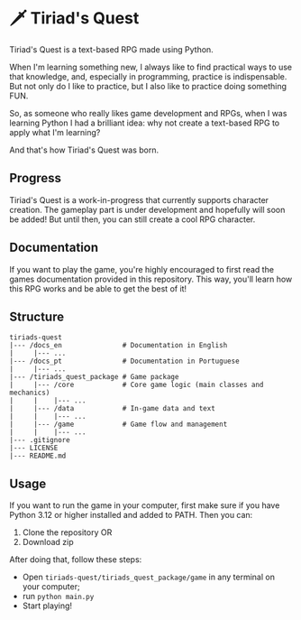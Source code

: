 # 🗡️ Tiriad's Quest

Tiriad's Quest is a text-based RPG made using Python.

When I'm learning something new, I always like to find practical ways to use that knowledge, and, especially in programming, practice is indispensable. But not only do I like to practice, but I also like to practice doing something FUN. 

So, as someone who really likes game development and RPGs, when I was learning Python I had a brilliant idea: why not create a text-based RPG to apply what I'm learning?

And that's how Tiriad's Quest was born.

## Progress

Tiriad's Quest is a work-in-progress that currently supports character creation. The gameplay part is under development and hopefully will soon be added! But until then, you can still create a cool RPG character.

## Documentation

If you want to play the game, you're highly encouraged to first read the games documentation provided in this repository. This way, you'll learn how this RPG works and be able to get the best of it!


## Structure

```
tiriads-quest
|--- /docs_en               # Documentation in English
|     |--- ...
|--- /docs_pt               # Documentation in Portuguese
|     |--- ...
|--- /tiriads_quest_package # Game package
|     |--- /core            # Core game logic (main classes and mechanics)
|     |    |--- ...
|     |--- /data            # In-game data and text
|     |    |--- ...
|     |--- /game            # Game flow and management
|     |    |--- ...
|--- .gitignore
|--- LICENSE
|--- README.md
```

## Usage
If you want to run the game in your computer, first make sure if you have Python 3.12 or higher installed and added to PATH. Then you can:

1. Clone the repository OR
2. Download zip

After doing that, follow these steps:
- Open  `tiriads-quest/tiriads_quest_package/game` in any terminal on your computer;
- run  `python main.py`
- Start playing!


